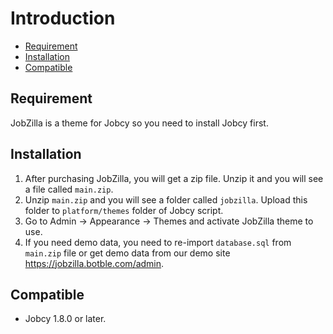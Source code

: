 # Introduction
- [Requirement](#requirement)
- [Installation](#installation)
- [Compatible](#compatible)

<a name="requirement"></a>
## Requirement

JobZilla is a theme for Jobcy so you need to install Jobcy first.

<a name="installation"></a>
## Installation

1. After purchasing JobZilla, you will get a zip file. Unzip it and you will see a file called `main.zip`.
2. Unzip `main.zip` and you will see a folder called `jobzilla`. Upload this folder to `platform/themes` folder of Jobcy script.
3. Go to Admin -> Appearance -> Themes and activate JobZilla theme to use.
4. If you need demo data, you need to re-import `database.sql` from `main.zip` file or get demo data from  our demo site https://jobzilla.botble.com/admin.

<a name="compatible"></a>
## Compatible

- Jobcy 1.8.0 or later.